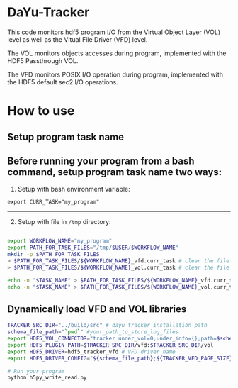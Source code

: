 # DaYu-Tracker

This code monitors hdf5 program I/O from the Virtual Object Layer (VOL) level as well as the Vitual File Driver (VFD) level.


The VOL monitors objects accesses during program, implemented with the HDF5 Passthrough VOL.


The VFD monitors POSIX I/O operation during program, implemented with the HDF5 default sec2 I/O operations.


# How to use

## Setup program task name
Before running your program from a bash command, setup program task name two ways:
---
1. Setup with bash environment variable:
```shell
export CURR_TASK="my_program"
```
---
2. Setup with file in `/tmp` directory:
```bash

export WORKFLOW_NAME="my_program"
export PATH_FOR_TASK_FILES="/tmp/$USER/$WORKFLOW_NAME"
mkdir -p $PATH_FOR_TASK_FILES
> $PATH_FOR_TASK_FILES/${WORKFLOW_NAME}_vfd.curr_task # clear the file
> $PATH_FOR_TASK_FILES/${WORKFLOW_NAME}_vol.curr_task # clear the file

echo -n "$TASK_NAME" > $PATH_FOR_TASK_FILES/${WORKFLOW_NAME}_vfd.curr_task
echo -n "$TASK_NAME" > $PATH_FOR_TASK_FILES/${WORKFLOW_NAME}_vol.curr_task
```

## Dynamically load VFD and VOL libraries
```bash
TRACKER_SRC_DIR="../build/src" # dayu_tracker installation path
schema_file_path="`pwd`" #your_path_to_store_log_files
export HDF5_VOL_CONNECTOR="tracker under_vol=0;under_info={};path=$schema_file_path;level=2;format=" # VOL connector info string
export HDF5_PLUGIN_PATH=$TRACKER_SRC_DIR/vfd:$TRACKER_SRC_DIR/vol
export HDF5_DRIVER=hdf5_tracker_vfd # VFD driver name
export HDF5_DRIVER_CONFIG="${schema_file_path};${TRACKER_VFD_PAGE_SIZE}" # VFD info string

# Run your program
python h5py_write_read.py
```